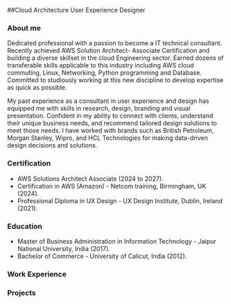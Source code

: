 ##Cloud Architecture User Experience Designer

### About me
Dedicated professional with a passion to become a IT technical consultant. Recently achieved AWS Solution Architect- Associate Certification and building a diverse skillset in the cloud Engineering sector.  Earned dozens of transferable skills applicable to this industry including AWS cloud commuting, Linux, Networking, Python programming and Database. Committed to studiously working at this new discipline to develop expertise as quick as possible.

My past experience as a consultant in user experience and design has equipped me with skills in research, design, branding and visual presentation. Confident in my ability to connect with clients, understand their unique business needs, and recommend tailored design solutions to meet those needs. I have worked with brands such as British Petroleum, Morgan Stanley, Wipro, and HCL Technologies for making data-driven design decisions and solutions.

### Certification
- AWS Solutions Architect Associate (2024 to 2027).
- Certification in AWS (Amazon) - Netcom training, Birmingham, UK (2024).
- Professional Diploma in UX Design - UX Design Institute, Dublin, Ireland (2021).

### Education
- Master of Business Administration in Information Technology - Jaipur National University, India (2017).
- Bachelor of Commerce - University of Calicut, India (2012).

### Work Experience

### Projects
